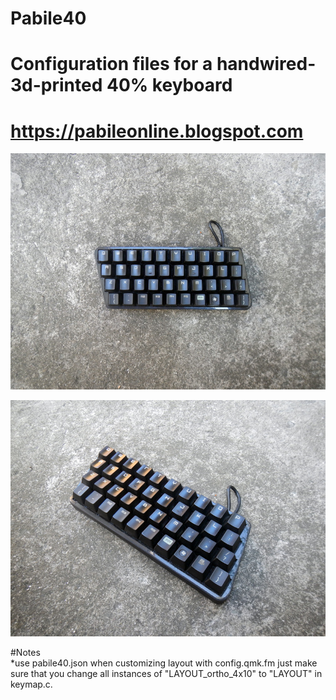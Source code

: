 # Pabile40
# Configuration files for a handwired-3d-printed 40% keyboard
# https://pabileonline.blogspot.com

![prototype photo1](https://github.com/pabile/Pabile40/blob/master/web-DSCN8966.jpg)

![prototype photo2](https://github.com/pabile/Pabile40/blob/master/web-DSCN8968.jpg)

#Notes  
*use pabile40.json when customizing layout with config.qmk.fm just make sure that you change all instances of "LAYOUT_ortho_4x10" to "LAYOUT" in keymap.c.

